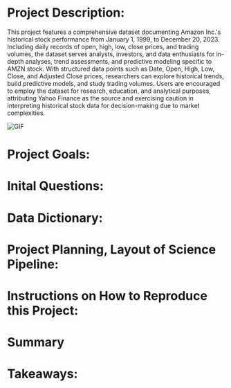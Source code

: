 # Project Description: 
This project features a comprehensive dataset documenting Amazon Inc.'s historical stock performance from January 1, 1999, to December 20, 2023. Including daily records of open, high, low, close prices, and trading volumes, the dataset serves analysts, investors, and data enthusiasts for in-depth analyses, trend assessments, and predictive modeling specific to AMZN stock. With structured data points such as Date, Open, High, Low, Close, and Adjusted Close prices, researchers can explore historical trends, build predictive models, and study trading volumes. Users are encouraged to employ the dataset for research, education, and analytical purposes, attributing Yahoo Finance as the source and exercising caution in interpreting historical stock data for decision-making due to market complexities.


![GIF](https://media.giphy.com/media/Fo8avUd7FdmfhMXl2v/giphy.gif)




# Project Goals:
# Inital Questions:
# Data Dictionary:
# Project Planning, Layout of Science Pipeline:
# Instructions on How to Reproduce this Project:
# Summary
# Takeaways:
